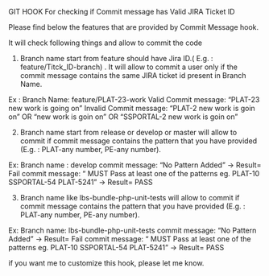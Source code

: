  GIT HOOK For checking if Commit message has Valid JIRA Ticket ID


Please find below the features that are provided by Commit Message hook.

It will check following things and allow to commit the code

1.	Branch name start from feature should have Jira ID.( E.g. : feature/Titck_ID-branch) . It will allow to commit a user only if the commit message contains the same JIRA ticket id present in Branch Name.

Ex : 
Branch Name: feature/PLAT-23-work
Valid Commit message: “PLAT-23 new work is going on”
Invalid Commit message: “PLAT-2 new work is goin on” OR “new work is goin on” OR “SSPORTAL-2 new work is goin on”

2.	Branch name start from release or develop or master will allow to commit if commit message contains the pattern that you have provided (E.g. : PLAT-any number, PE-any number).

Ex: 
Branch name : develop 
commit message: “No Pattern Added” -> Result= Fail
commit message: “ MUST Pass at least one of the patterns eg. PLAT-10  SSPORTAL-54 PLAT-5241” -> Result= PASS


3.	Branch name like lbs-bundle-php-unit-tests will allow to commit if commit message contains the pattern that you have provided (E.g. : PLAT-any number, PE-any number).

Ex:
Branch name: lbs-bundle-php-unit-tests
commit message: “No Pattern Added” -> Result= Fail
commit message: “ MUST Pass at least one of the patterns eg. PLAT-10  SSPORTAL-54 PLAT-5241” -> Result= PASS


if you want me to customize this hook, please let me know.
